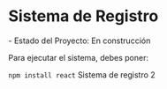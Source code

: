<h1>Sistema de Registro</h1>
- Estado del Proyecto: En construcción

Para ejecutar el sistema, debes poner:

```npm install react```
Sistema de registro 2
